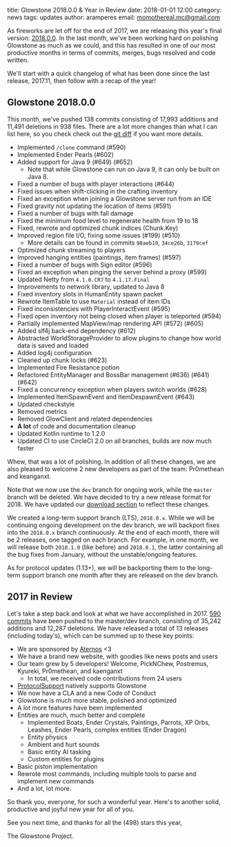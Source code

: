title: Glowstone 2018.0.0 & Year in Review
date: 2018-01-01 12:00
category: news
tags: updates
author: aramperes
email: momothereal.mc@gmail.com

As fireworks are let off for the end of 2017, we are releasing this year's final version: [2018.0.0](https://github.com/GlowstoneMC/Glowstone/releases/tag/2018.0.0). In the last month, we've been working hard on polishing Glowstone as much as we could, and this has resulted in one of our most productive months in terms of commits, merges, bugs resolved and code written.

We'll start with a quick changelog of what has been done since the last release, 2017.11, then follow with a recap of the year!

## Glowstone 2018.0.0

This month, we've pushed 138 commits consisting of 17,993 additions and 11,491 deletions in 938 files.
There are a lot more changes than what I can list here, so you check check out the [git diff](https://github.com/GlowstoneMC/Glowstone/compare/8c41069fb9098cede2daf7849df61df2d25c6536...2018.0.0) if you want more details.

* Implemented `/clone` command (#590)
* Implemented Ender Pearls (#602)
* Added support for Java 9 (#649) (#652)
  * Note that while Glowstone can run on Java 9, it can only be built on Java 8.
* Fixed a number of bugs with player interactions (#644)
* Fixed issues when shift-clicking in the crafting inventory
* Fixed an exception when joining a Glowstone server run from an IDE
* Fixed gravity not updating the location of items (#591)
* Fixed a number of bugs with fall damage
* Fixed the minimum food level to regenerate health from 19 to 18
* Fixed, rewrote and optimized chunk indices (Chunk.Key)
* Improved region file I/O, fixing some issues (#199) (#510)
  * More details can be found in commits `98aeb19`, `34ce26b`, `3179cef`
* Optimized chunk streaming to players
* Improved hanging entities (paintings, item frames) (#597)
* Fixed a number of bugs with Sign editor (#596)
* Fixed an exception when pinging the server behind a proxy (#599)
* Updated Netty from `4.1.0.CR7` to `4.1.17.Final`
* Improvements to network library, updated to Java 8
* Fixed inventory slots in HumanEntity spawn packet
* Rewrote ItemTable to use `Material` instead of item IDs
* Fixed inconsistencies with PlayerInteractEvent (#595)
* Fixed open inventory not being closed when player is teleported (#594)
* Partially implemented MapView/map rendering API (#572) (#605)
* Added slf4j back-end dependency (#612)
* Abstracted WorldStorageProvider to allow plugins to change how world data is saved and loaded
* Added log4j configuration
* Cleaned up chunk locks (#623)
* Implemented Fire Resistance potion
* Refactored EntityManager and BossBar management (#636) (#641) (#642)
* Fixed a concurrency exception when players switch worlds (#628)
* Implemented ItemSpawnEvent and ItemDespawnEvent (#643)
* Updated checkstyle
* Removed metrics
* Removed GlowClient and related dependencies
* **A lot** of code and documentation cleanup
* Updated Kotlin runtime to 1.2.0
* Updated CI to use CircleCI 2.0 on all branches, builds are now much faster

Whew, that was a lot of polishing. In addition of all these changes, we are also pleased to welcome 2 new developers as part of the team: Pr0methean and keanganxt.

Note that we now use the `dev` branch for ongoing work, while the `master` branch will be deleted. We have decided to try a new release format for 2018. We have updated our [download section](https://glowstone.net/#downloads) to reflect these changes.

We created a long-term support branch (LTS), `2018.0.x`. While we will be continuing ongoing development on the dev branch, we will backport fixes into the `2018.0.x` branch continuously. At the end of each month, there will be 2 releases, one tagged on each branch. For example, in one month, we will release both `2018.1.0` (like before) and `2018.0.1`, the latter containing all the bug fixes from January, without the unstable/ongoing features. 

As for protocol updates (1.13+), we will be backporting them to the long-term support branch one month after they are released on the dev branch.

## 2017 in Review

Let's take a step back and look at what we have accomplished in 2017.
[590 commits](https://github.com/GlowstoneMC/Glowstone/compare/5d4561c0727b3af5f362f187a239930f22292096...2018.0.0) have been pushed to the master/dev branch, consisting of 35,242 additions and 12,287 deletions.
We have released a total of 13 releases (including today's), which can be summed up to these key points:

* We are sponsored by [Aternos](https://aternos.org/) <3
* We have a brand new website, with goodies like news posts and users
* Our team grew by 5 developers! Welcome, PickNChew, Postremus, Kyureki, Pr0methean, and kaenganxt
  * In total, we received code contributions from 24 users
* [ProtocolSupport](https://github.com/ProtocolSupport/ProtocolSupport) natively supports Glowstone
* We now have a CLA and a new Code of Conduct
* Glowstone is much more stable, polished and optimized
* A lot more features have been implemented
* Entities are much, much better and complete
  * Implemented Boats, Ender Crystals, Paintings, Parrots, XP Orbs, Leashes, Ender Pearls, complex entities (Ender Dragon)
  * Entity physics
  * Ambient and hurt sounds
  * Basic entity AI tasking
  * Custom entities for plugins
* Basic piston implementation
* Rewrote most commands, including multiple tools to parse and implement new commands
* And a lot, lot more.

So thank you, everyone, for such a wonderful year. Here's to another solid, productive and joyful new year for all of you.

See you next time, and thanks for all the (498) stars this year,

The Glowstone Project.
